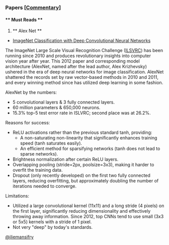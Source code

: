 ### Papers [[Commentary](papers_commentary)]

#### ** Must Reads ** 

 1. ** Alex Net ** 

   * [ImageNet Classification with Deep Convolutional Neural Networks](http://papers.nips.cc/paper/4824-imagenet-classification-with-deep-convolutional-neural-networks.pdf)

 The ImageNet Large Scale Visual Recognition Challenge ([ILSVRC](http://image-net.org/challenges/LSVRC/)) has been running since 2010 and produces revolutionary insights into computer vision year after year. This 2012 paper and corresponding model architecture (AlexNet, named after the lead author, Alex Krizhevsky) ushered in the era of deep neural networks for image classification. AlexNet shattered the records set by raw vector-based methods in 2010 and 2011, and every winning method since has utilized deep learning in some fashion. 

 AlexNet by the numbers:
  * 5 convolutional layers & 3 fully connected layers.
  * 60 million parameters & 650,000 neurons.
  * 15.3% top-5 test error rate in ISLVRC; second place was at 26.2%.

 Reasons for success:
  * ReLU activations rather than the previous standard tanh, providing:
    * A non-saturating non-linearity that significantly enhances training speed (tanh saturates easily).
    * An efficient method for sparsifying networks (tanh does not lead to sparse networks).
  * Brightness normalization after certain ReLU layers.
  * Overlapping pooling (stride=2px, poolsize=3x3), making it harder to overfit the training data.
  * Dropout (only recently developed) on the first two fully connected layers, reducing overfitting, but approximately doubling the number of iterations needed to converge.

 Limitations:
  * Utilized a large convolutional kernel (11x11) and a long stride (4 pixels) on the first layer, significantly reducing dimensionality and effectively throwing away information. Since 2012, top CNNs tend to use small (3x3 or 5x5) kernels with a stride of 1 pixel.
  * Not very "deep" by today's standards.

 [@jliemansifry](https://github.com/jliemansifry)

